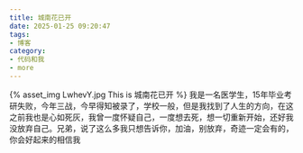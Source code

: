 ```yaml
---
title: 城南花已开
date: 2025-01-25 09:20:47
tags:
- 博客
category:
- 代码和我
- more
---
```

{% asset_img LwhevY.jpg This is 城南花已开 %}
我是一名医学生，15年毕业考研失败，今年三战，今早得知被录了，学校一般，但是我找到了人生的方向，在这之前我也是心如死灰，我曾一度怀疑自己，一度想去死，想一切重新开始，还好我没放弃自己。兄弟，说了这么多我只想告诉你，加油，别放弃，奇迹一定会有的，你会好起来的相信我